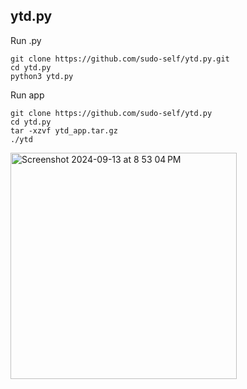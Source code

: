 ## ytd.py

Run .py

```
git clone https://github.com/sudo-self/ytd.py.git
cd ytd.py
python3 ytd.py
```

Run app

```
git clone https://github.com/sudo-self/ytd.py
cd ytd.py
tar -xzvf ytd_app.tar.gz
./ytd
```
   
<img width="362" alt="Screenshot 2024-09-13 at 8 53 04 PM" src="https://github.com/user-attachments/assets/a0d50efb-9317-4ac0-8328-f1c99cedcdaf">

